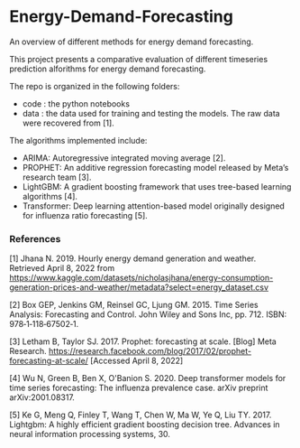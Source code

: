 # Energy-Demand-Forecasting
An overview of different methods for energy demand forecasting.

This project presents a comparative evaluation of different timeseries prediction alforithms for energy demand forecasting. 

The repo is organized in the following folders:
- code : the python notebooks
- data : the data used for training and testing the models. The raw data were recovered from [1].

The algorithms implemented include:
- ARIMA: Autoregressive integrated moving average [2].
- PROPHET: An additive regression forecasting model released by Meta’s research team [3]. 
- LightGBM: A gradient boosting framework that uses tree-based learning algorithms [4].
- Transformer: Deep learning attention-based model originally designed for influenza ratio forecasting [5].

### References

[1] Jhana N. 2019. Hourly energy demand generation and weather. Retrieved April 8, 2022 from https://www.kaggle.com/datasets/nicholasjhana/energy-consumption-generation-prices-and-weather/metadata?select=energy_dataset.csv 

[2] Box GEP, Jenkins GM, Reinsel GC, Ljung GM. 2015. Time Series Analysis: Forecasting and Control. John Wiley and Sons Inc, pp. 712. ISBN: 978‐1‐118‐67502‐1.

[3] Letham B, Taylor SJ. 2017. Prophet: forecasting at scale. [Blog] Meta Research. https://research.facebook.com/blog/2017/02/prophet-forecasting-at-scale/ [Accessed April 8, 2022]

[4] Wu N, Green B, Ben X, O'Banion S. 2020. Deep transformer models for time series forecasting: The influenza prevalence case. arXiv preprint arXiv:2001.08317.

[5] Ke G, Meng Q, Finley T, Wang T, Chen W, Ma W, Ye Q, Liu TY. 2017. Lightgbm: A highly efficient gradient boosting decision tree. Advances in neural information processing systems, 30.

